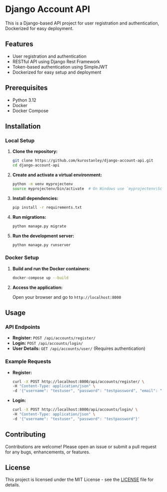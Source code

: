 # Django Account API

This is a Django-based API project for user registration and authentication, Dockerized for easy deployment.

## Features

- User registration and authentication
- RESTful API using Django Rest Framework
- Token-based authentication using SimpleJWT
- Dockerized for easy setup and deployment

## Prerequisites

- Python 3.12
- Docker
- Docker Compose

## Installation

### Local Setup

1. **Clone the repository:**

   ```sh
   git clone https://github.com/kurostanley/django-account-api.git
   cd django-account-api
   ```

2. **Create and activate a virtual environment:**

   ```sh
   python -m venv myprojectenv
   source myprojectenv/bin/activate  # On Windows use `myprojectenv\Scripts\activate`
   ```

3. **Install dependencies:**

   ```sh
   pip install -r requirements.txt
   ```

4. **Run migrations:**

   ```sh
   python manage.py migrate
   ```

5. **Run the development server:**

   ```sh
   python manage.py runserver
   ```

### Docker Setup

1. **Build and run the Docker containers:**

   ```sh
   docker-compose up --build
   ```

2. **Access the application:**

   Open your browser and go to `http://localhost:8000`

## Usage

### API Endpoints

- **Register:** `POST /api/accounts/register/`
- **Login:** `POST /api/accounts/login/`
- **User Details:** `GET /api/accounts/user/` (Requires authentication)

### Example Requests

- **Register:**

  ```sh
  curl -X POST http://localhost:8000/api/accounts/register/ \
  -H "Content-Type: application/json" \
  -d '{"username": "testuser", "password": "testpassword", "email": "test@example.com"}'
  ```

- **Login:**

  ```sh
  curl -X POST http://localhost:8000/api/accounts/login/ \
  -H "Content-Type: application/json" \
  -d '{"username": "testuser", "password": "testpassword"}'
  ```

## Contributing

Contributions are welcome! Please open an issue or submit a pull request for any bugs, enhancements, or features.

## License

This project is licensed under the MIT License - see the [LICENSE](LICENSE) file for details.
